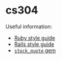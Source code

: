 # cs304

Useful information:
* [Ruby style guide](https://github.com/bbatsov/ruby-style-guide)
* [Rails style guide](https://github.com/bbatsov/rails-style-guide)
* [`stock_quote` gem](https://github.com/tyrauber/stock_quote)
